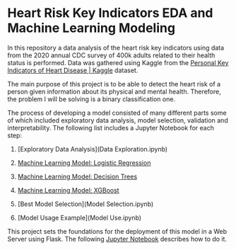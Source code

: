 # Heart Risk Key Indicators EDA and Machine Learning Modeling

In this repository a data analysis of the heart risk key indicators using data from the 2020 annual CDC survey of 400k adults related to their health status is performed. Data was gathered using Kaggle from the [Personal Key Indicators of Heart Disease | Kaggle](https://www.kaggle.com/datasets/kamilpytlak/personal-key-indicators-of-heart-disease) dataset.

The main purpose of this project is to be able to detect the heart risk of a person given information about its physical and mental health. Therefore, the problem I will be solving is a binary classification one.

The process of developing a model consisted of many different parts some of which included exploratory data analysis, model selection, validation and interpretability. The following list includes a Jupyter Notebook for each step:

1. [Exploratory Data Analysis](Data Exploration.ipynb)

2. [Machine Learning Model: Logistic Regression](project_1-LogisticRegression.ipynb)

3. [Machine Learning Model: Decision Trees](project_1-Trees.ipynb)

4. [Machine Learning Model: XGBoost](project_1-XGBoost.ipynb)

5. [Best Model Selection](Model Selection.ipynb)

6. [Model Usage Example](Model Use.ipynb)
   
   

This project sets the foundations for the deployment of this model in a Web Server using Flask. The following [Jupyter Notebook](link) describes how to do it.
